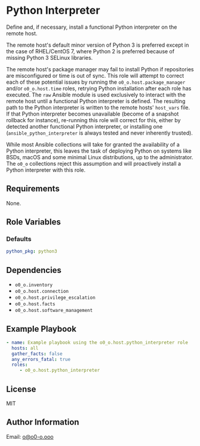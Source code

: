 # Python Interpreter

Define and, if necessary, install a functional Python interpreter on the remote host.

The remote host's default minor version of Python 3 is preferred except in the case of RHEL/CentOS 7, where Python 2 is preferred because of missing Python 3 SELinux libraries.

The remote host's package manager may fail to install Python if repositories are misconfigured or time is out of sync. This role will attempt to correct each of these potential issues by running the `o0_o.host.package_manager` and/or `o0_o.host.time` roles, retrying Python installation after each role has executed. The `raw` Ansible module is used exclusively to interact with the remote host until a functional Python interpreter is defined. The resulting path to the Python interpreter is written to the remote hosts' `host_vars` file. If that Python interpreter becomes unavailable (become of a snapshot rollback for instance), re-running this role will correct for this, either by detected another functional Python interpreter, or installing one (`ansible_python_interpreter` is always tested and never inherently trusted).

While most Ansible collections will take for granted the availability of a Python interpreter, this leaves the task of deploying Python on systems like BSDs, macOS and some minimal Linux distributions, up to the administrator. The `o0_o` collections reject this assumption and will proactively install a Python interpreter with this role.

## Requirements

None.

## Role Variables

### Defaults

```yaml
python_pkg: python3
```

## Dependencies

- `o0_o.inventory`
- `o0_o.host.connection`
- `o0_o.host.privilege_escalation`
- `o0_o.host.facts`
- `o0_o.host.software_management`

## Example Playbook

```yaml
- name: Example playbook using the o0_o.host.python_interpreter role
  hosts: all
  gather_facts: false
  any_errors_fatal: true
  roles:
     - o0_o.host.python_interpreter
```

## License

MIT

## Author Information

Email: o@o0-o.ooo
